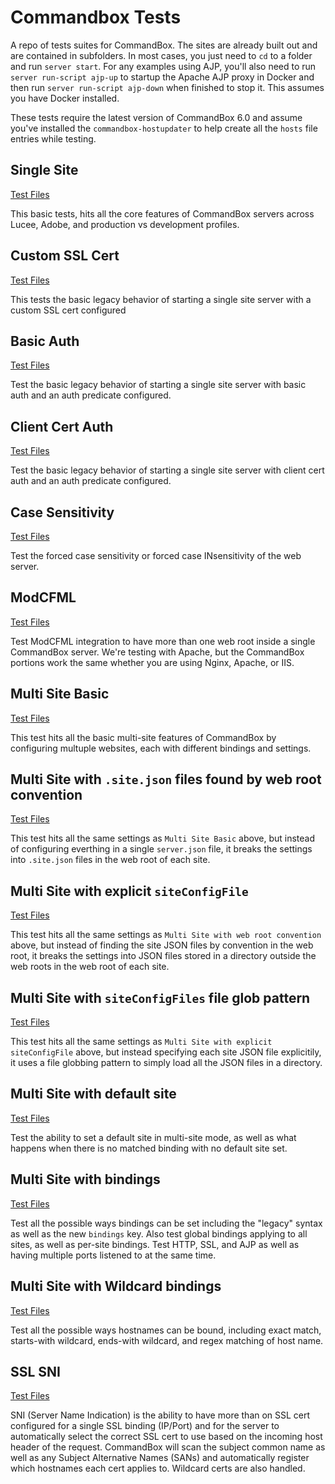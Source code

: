 # Commandbox Tests

A repo of tests suites for CommandBox.  The sites are already built out and are contained in subfolders.  In most cases, you just need to `cd` to a folder and run `server start`.  For any examples using AJP, you'll also need to run `server run-script ajp-up` to startup the Apache AJP proxy in Docker and then run `server run-script ajp-down` when finished to stop it.  This assumes you have Docker installed.

These tests require the latest version of CommandBox 6.0 and assume you've installed the `commandbox-hostupdater` to help create all the `hosts` file entries while testing.

## Single Site

[Test Files](single-site)

This basic tests, hits all the core features of CommandBox servers across Lucee, Adobe, and production vs development profiles.

## Custom SSL Cert

[Test Files](custom-SSL-cert)

This tests the basic legacy behavior of starting a single site server with a custom SSL cert configured

## Basic Auth

[Test Files](basic-auth)

Test the basic legacy behavior of starting a single site server with basic auth and an auth predicate configured.

## Client Cert Auth

[Test Files](client-cert-auth)

Test the basic legacy behavior of starting a single site server with client cert auth and an auth predicate configured.

## Case Sensitivity

[Test Files](case-sensitivity)

Test the forced case sensitivity or forced case INsensitivity of the web server.

## ModCFML

[Test Files](modCFML)

Test ModCFML integration to have more than one web root inside a single CommandBox server.  We're testing with Apache, but the CommandBox portions work the same whether you are using Nginx, Apache, or IIS.

## Multi Site Basic

[Test Files](multi-site-basic)

This test hits all the basic multi-site features of CommandBox by configuring multuple websites, each with different bindings and settings.

## Multi Site with `.site.json` files found by web root convention

[Test Files](multi-site-json-webroot-convention)

This test hits all the same settings as `Multi Site Basic` above, but instead of configuring everthing in a single `server.json` file, it breaks the settings into `.site.json` files in the web root of each site.

## Multi Site with explicit `siteConfigFile`

[Test Files](multi-site-siteConfigFile)

This test hits all the same settings as `Multi Site with web root convention` above, but instead of finding the site JSON files by convention in the web root, it breaks the settings into JSON files stored in a directory outside the web roots in the web root of each site.


## Multi Site with `siteConfigFiles` file glob pattern

[Test Files](multi-site-siteConfigFiles-globbing)

This test hits all the same settings as `Multi Site with explicit siteConfigFile` above, but instead specifying each site JSON file explicitily, it uses a file globbing pattern to simply load all the JSON files in a directory.

## Multi Site with default site

[Test Files](multi-site-default-site)

Test the ability to set a default site in multi-site mode, as well as what happens when there is no matched binding with no default site set.

## Multi Site with bindings

[Test Files](multi-site-bindings)

Test all the possible ways bindings can be set including the "legacy" syntax as well as the new `bindings` key.  Also test global bindings applying to all sites, as well as per-site bindings.  Test HTTP, SSL, and AJP as well as having multiple ports listened to at the same time.

## Multi Site with Wildcard bindings

[Test Files](multi-site-wildcard-bindings)

Test all the possible ways hostnames can be bound, including exact match, starts-with wildcard, ends-with wildcard, and regex matching of host name.

## SSL SNI

[Test Files](SSL-SNI)

SNI (Server Name Indication) is the ability to have more than on SSL cert configured for a single SSL binding (IP/Port) and for the server to automatically select the correct SSL cert to use based on the incoming host header of the request.  CommandBox will scan the subject common name as well as any Subject Alternative Names (SANs) and automatically register which hostnames each cert applies to.  Wildcard certs are also handled.